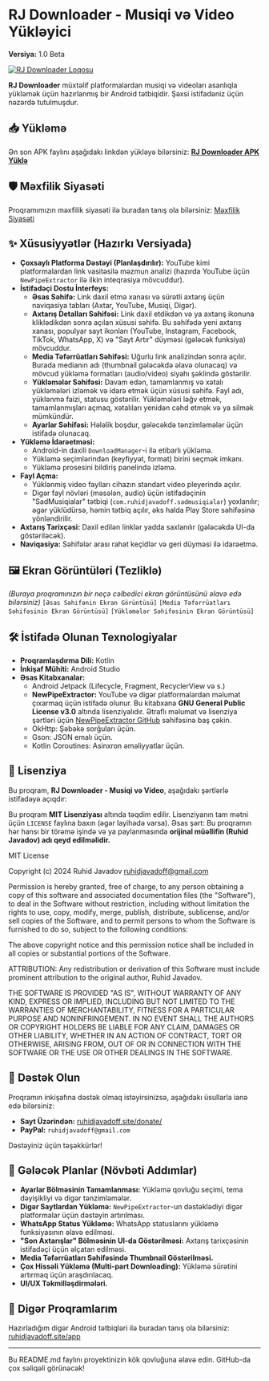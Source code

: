 # RJ Downloader - Musiqi və Video Yükləyici

**Versiya:** 1.0 Beta

[![RJ Downloader Loqosu](https://placehold.co/600x300/5e17eb/ffffff?text=RJ+Downloader&font=arial)](https://ruhidjavadoff.site/app/md/)

**RJ Downloader** müxtəlif platformalardan musiqi və videoları asanlıqla yükləmək üçün hazırlanmış bir Android tətbiqidir. Şəxsi istifadəniz üçün nəzərdə tutulmuşdur.

## 📥 Yükləmə

Ən son APK faylını aşağıdakı linkdən yükləyə bilərsiniz:
[**RJ Downloader APK Yüklə**](https://ruhidjavadoff.site/app/md/)

## 🛡️ Məxfilik Siyasəti

Proqramımızın məxfilik siyasəti ilə buradan tanış ola bilərsiniz:
[Məxfilik Siyasəti](https://ruhidjavadoff.site/app/md/gizliliksertleri)

## ✨ Xüsusiyyətlər (Hazırkı Versiyada)

* **Çoxsaylı Platforma Dəstəyi (Planlaşdırılır):** YouTube kimi platformalardan link vasitəsilə məzmun analizi (hazırda YouTube üçün `NewPipeExtractor` ilə ilkin inteqrasiya mövcuddur).
* **İstifadəçi Dostu İnterfeys:**
    * **Əsas Səhifə:** Link daxil etmə xanası və sürətli axtarış üçün naviqasiya tabları (Axtar, YouTube, Musiqi, Digər).
    * **Axtarış Detalları Səhifəsi:** Link daxil etdikdən və ya axtarış ikonuna kliklədikdən sonra açılan xüsusi səhifə. Bu səhifədə yeni axtarış xanası, populyar sayt ikonları (YouTube, Instagram, Facebook, TikTok, WhatsApp, X) və "Sayt Artır" düyməsi (gələcək funksiya) mövcuddur.
    * **Media Təfərrüatları Səhifəsi:** Uğurlu link analizindən sonra açılır. Burada medianın adı (thumbnail gələcəkdə əlavə olunacaq) və mövcud yükləmə formatları (audio/video) siyahı şəklində göstərilir.
    * **Yükləmələr Səhifəsi:** Davam edən, tamamlanmış və xətalı yükləmələri izləmək və idarə etmək üçün xüsusi səhifə. Fayl adı, yüklənmə faizi, statusu göstərilir. Yükləmələri ləğv etmək, tamamlanmışları açmaq, xətalıları yenidən cəhd etmək və ya silmək mümkündür.
    * **Ayarlar Səhifəsi:** Hələlik boşdur, gələcəkdə tənzimləmələr üçün istifadə olunacaq.
* **Yükləmə İdarəetməsi:**
    * Android-in daxili `DownloadManager`-i ilə etibarlı yükləmə.
    * Yükləmə seçimlərindən (keyfiyyət, format) birini seçmək imkanı.
    * Yükləmə prosesini bildiriş panelində izləmə.
* **Fayl Açma:**
    * Yüklənmiş video faylları cihazın standart video pleyerində açılır.
    * Digər fayl növləri (məsələn, audio) üçün istifadəçinin "SadMusiqialar" tətbiqi (`com.ruhidjavadoff.sadmusiqialar`) yoxlanılır; əgər yüklüdürsə, həmin tətbiq açılır, əks halda Play Store səhifəsinə yönləndirilir.
* **Axtarış Tarixçəsi:** Daxil edilən linklər yadda saxlanılır (gələcəkdə UI-da göstəriləcək).
* **Naviqasiya:** Səhifələr arası rahat keçidlər və geri düyməsi ilə idarəetmə.

## 🖼️ Ekran Görüntüləri (Tezliklə)

*(Buraya proqramınızın bir neçə cəlbedici ekran görüntüsünü əlavə edə bilərsiniz)*
`[Əsas Səhifənin Ekran Görüntüsü]`
`[Media Təfərrüatları Səhifəsinin Ekran Görüntüsü]`
`[Yükləmələr Səhifəsinin Ekran Görüntüsü]`

## 🛠️ İstifadə Olunan Texnologiyalar

* **Proqramlaşdırma Dili:** Kotlin
* **İnkişaf Mühiti:** Android Studio
* **Əsas Kitabxanalar:**
    * Android Jetpack (Lifecycle, Fragment, RecyclerView və s.)
    * **NewPipeExtractor:** YouTube və digər platformalardan məlumat çıxarmaq üçün istifadə olunur. Bu kitabxana **GNU General Public License v3.0** altında lisenziyalıdır. Ətraflı məlumat və lisenziya şərtləri üçün [NewPipeExtractor GitHub](https://github.com/TeamNewPipe/NewPipeExtractor) səhifəsinə baş çəkin.
    * OkHttp: Şəbəkə sorğuları üçün.
    * Gson: JSON emalı üçün.
    * Kotlin Coroutines: Asinxron əməliyyatlar üçün.

## 📜 Lisenziya

Bu proqram, **RJ Downloader - Musiqi və Video**, aşağıdakı şərtlərlə istifadəyə açıqdır:

Bu proqram **MIT Lisenziyası** altında təqdim edilir. Lisenziyanın tam mətni üçün `LICENSE` faylına baxın (əgər layihədə varsa).
Əsas şərt: Bu proqramın hər hansı bir törəmə işində və ya paylanmasında **orijinal müəllifin (Ruhid Javadov) adı qeyd edilməlidir.**


MIT License

Copyright (c) 2024 Ruhid Javadov ruhidjavadoff@gmail.com

Permission is hereby granted, free of charge, to any person obtaining a copy
of this software and associated documentation files (the "Software"), to deal
in the Software without restriction, including without limitation the rights
to use, copy, modify, merge, publish, distribute, sublicense, and/or sell
copies of the Software, and to permit persons to whom the Software is
furnished to do so, subject to the following conditions:

The above copyright notice and this permission notice shall be included in all
copies or substantial portions of the Software.

ATTRIBUTION: Any redistribution or derivation of this Software must include
prominent attribution to the original author, Ruhid Javadov.

THE SOFTWARE IS PROVIDED "AS IS", WITHOUT WARRANTY OF ANY KIND, EXPRESS OR
IMPLIED, INCLUDING BUT NOT LIMITED TO THE WARRANTIES OF MERCHANTABILITY,
FITNESS FOR A PARTICULAR PURPOSE AND NONINFRINGEMENT. IN NO EVENT SHALL THE
AUTHORS OR COPYRIGHT HOLDERS BE LIABLE FOR ANY CLAIM, DAMAGES OR OTHER
LIABILITY, WHETHER IN AN ACTION OF CONTRACT, TORT OR OTHERWISE, ARISING FROM,
OUT OF OR IN CONNECTION WITH THE SOFTWARE OR THE USE OR OTHER DEALINGS IN THE
SOFTWARE.


## 💖 Dəstək Olun

Proqramın inkişafına dəstək olmaq istəyirsinizsə, aşağıdakı üsullarla ianə edə bilərsiniz:

* **Sayt Üzərindən:** [ruhidjavadoff.site/donate/](https://ruhidjavadoff.site/donate/)
* **PayPal:** `ruhidjavadoff@gmail.com`

Dəstəyiniz üçün təşəkkürlər!

## 🚀 Gələcək Planlar (Növbəti Addımlar)

* **Ayarlar Bölməsinin Tamamlanması:** Yükləmə qovluğu seçimi, tema dəyişikliyi və digər tənzimləmələr.
* **Digər Saytlardan Yükləmə:** `NewPipeExtractor`-un dəstəklədiyi digər platformalar üçün dəstəyin artırılması.
* **WhatsApp Status Yükləmə:** WhatsApp statuslarını yükləmə funksiyasının əlavə edilməsi.
* **"Son Axtarışlar" Bölməsinin UI-da Göstərilməsi:** Axtarış tarixçəsinin istifadəçi üçün əlçatan edilməsi.
* **Media Təfərrüatları Səhifəsində Thumbnail Göstərilməsi.**
* **Çox Hissəli Yükləmə (Multi-part Downloading):** Yükləmə sürətini artırmaq üçün araşdırılacaq.
* **UI/UX Təkmilləşdirmələri.**

## 📱 Digər Proqramlarım

Hazırladığım digər Android tətbiqləri ilə buradan tanış ola bilərsiniz:
[ruhidjavadoff.site/app](https://ruhidjavadoff.site/app)

---

Bu README.md faylını proyektinizin kök qovluğuna əlavə edin. GitHub-da çox səliqəli görünəcək!
